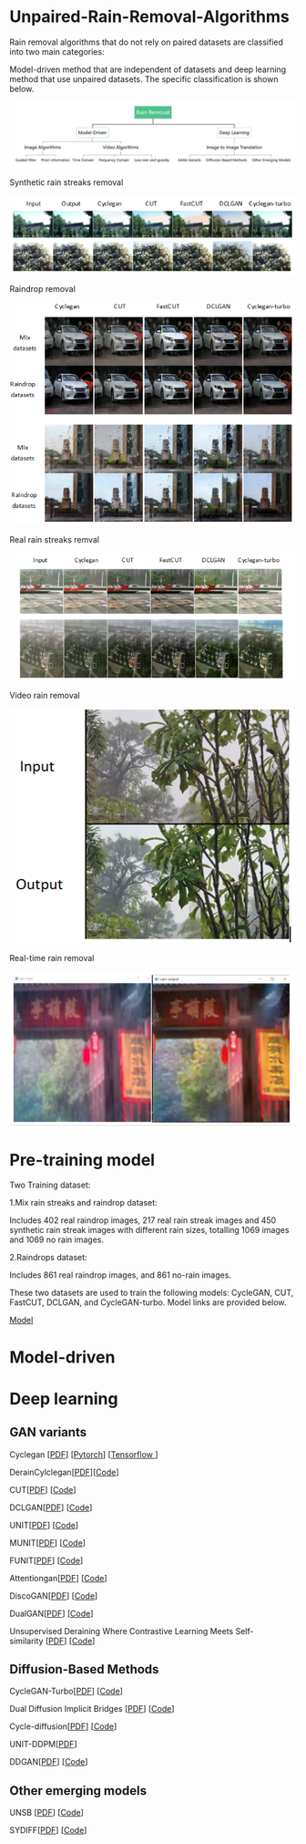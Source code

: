 # Unpaired-Rain-Removal-Algorithms

Rain removal algorithms that do not rely on paired datasets are classified into two main categories: 

Model-driven method that are independent of datasets and deep learning method that use unpaired datasets. The specific classification is shown below.

![image](https://github.com/engrenage0409/Unpaired-Rain-Removal-Algorithms/blob/main/Picture/1.png)

Synthetic rain streaks removal

![image](https://github.com/engrenage0409/Unpaired-Rain-Removal-Algorithms/blob/main/Picture/2.png)

Raindrop removal

![image](https://github.com/engrenage0409/Unpaired-Rain-Removal-Algorithms/blob/main/Picture/4.png)

Real rain streaks remval

![image](https://github.com/engrenage0409/Unpaired-Rain-Removal-Algorithms/blob/main/Picture/5.png)

Video rain removal

![image](https://github.com/engrenage0409/Unpaired-Rain-Removal-Algorithms/blob/main/Picture/6.png)

Real-time rain removal

![image](https://github.com/engrenage0409/Unpaired-Rain-Removal-Algorithms/blob/main/Picture/7.png)

# Pre-training model

Two Training dataset: 

1.Mix rain streaks and raindrop dataset: 

Includes 402 real raindrop images, 217 real rain streak images and 450 synthetic rain streak images with different rain sizes, totalling 1069 images and 1069 no rain images.

2.Raindrops dataset:

Includes 861 real raindrop images, and 861 no-rain images.

These two datasets are used to train the following models: CycleGAN, CUT, FastCUT, DCLGAN, and CycleGAN-turbo. Model links are provided below.

[Model](https://drive.google.com/drive/folders/1-jQz5AnNsVhR3aSf74chavBh_D7ZKwN4?usp=drive_link)


# Model-driven

# Deep learning
## GAN variants
Cyclegan [[PDF](https://junyanz.github.io/CycleGAN/)] [[Pytorch](https://github.com/junyanz/pytorch-CycleGAN-and-pix2pix?tab=readme-ov-file)] [[Tensorflow
](https://github.com/xiaowei-hu/CycleGAN-tensorflow)]

DerainCylclegan[[PDF](https://arxiv.org/pdf/1912.07015)][[Code](https://github.com/OaDsis/DerainCycleGAN.git )] 

CUT[[PDF](https://arxiv.org/pdf/2007.15651)] [[Code](https://github.com/taesungp/contrastive-unpaired-translation.git )] 

DCLGAN[[PDF](https://arxiv.org/pdf/2104.07689)]  [[Code](https://github.com/JunlinHan/DCLGAN.git)] 

UNIT[[PDF](https://arxiv.org/pdf/1703.00848)]  [[Code](https://github.com/NVlabs/imaginaire.git)] 

MUNIT[[PDF](https://arxiv.org/pdf/1804.04732)]  [[Code](https://github.com/NVlabs/imaginaire.git)] 

FUNIT[[PDF](https://nvlabs.github.io/FUNIT/)]  [[Code](https://github.com/NVlabs/imaginaire.git)] 

Attentiongan[[PDF](https://arxiv.org/pdf/1911.11897)]  [[Code](https://github.com/Ha0Tang/AttentionGAN.git)] 

DiscoGAN[[PDF](https://arxiv.org/pdf/1703.05192)]  [[Code](https://github.com/SKTBrain/DiscoGAN.git)] 

DualGAN[[PDF](https://arxiv.org/pdf/1704.02510)]  [[Code](https://github.com/togheppi/DualGAN.git)] 

Unsupervised Deraining Where Contrastive Learning Meets Self-similarity [[PDF](https://arxiv.org/pdf/2203.11509)]  [[Code](https://github.com/yunguo224/NLCL.git)] 

## Diffusion-Based Methods
CycleGAN-Turbo[[PDF](https://arxiv.org/pdf/2403.12036)]  [[Code](https://github.com/GaParmar/img2img-turbo.git)] 

Dual Diffusion Implicit Bridges [[PDF](https://openreview.net/forum?id=5HLoTvVGDe)]  [[Code](https://github.com/suxuann/ddib.git)] 

Cycle-diffusion[[PDF](https://arxiv.org/pdf/2210.05559)]  [[Code](https://github.com/ChenWu98/cycle-diffusion.git)] 

UNIT-DDPM[[PDF](https://arxiv.org/pdf/2104.05358)]

DDGAN[[PDF](https://arxiv.org/pdf/2112.07804)]  [[Code](https://github.com/NVlabs/denoising-diffusion-gan.git)]

## Other emerging models
UNSB [[PDF](https://arxiv.org/pdf/2305.15086)]  [[Code](https://github.com/cyclomon/UNSB.git)] 

SYDIFF[[PDF](https://arxiv.org/pdf/2306.05178)]  [[Code](https://github.com/KAIST-Visual-AI-Group/SyncDiffusion)] 
